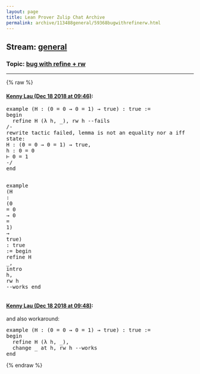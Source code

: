 ```yaml
---
layout: page
title: Lean Prover Zulip Chat Archive 
permalink: archive/113488general/59368bugwithrefinerw.html
---
```


## Stream: [general](index.html)
### Topic: [bug with refine + rw](59368bugwithrefinerw.html)

---


{% raw %}
#### [ Kenny Lau (Dec 18 2018 at 09:46)](https://leanprover.zulipchat.com/#narrow/stream/113488-general/topic/bug%20with%20refine%20%2B%20rw/near/152093977):
<div class="codehilite"><pre><span></span><span class="kn">example</span> <span class="o">(</span><span class="n">H</span> <span class="o">:</span> <span class="o">(</span><span class="mi">0</span> <span class="bp">=</span> <span class="mi">0</span> <span class="bp">→</span> <span class="mi">0</span> <span class="bp">=</span> <span class="mi">1</span><span class="o">)</span> <span class="bp">→</span> <span class="n">true</span><span class="o">)</span> <span class="o">:</span> <span class="n">true</span> <span class="o">:=</span>
<span class="k">begin</span>
  <span class="n">refine</span> <span class="n">H</span> <span class="o">(</span><span class="bp">λ</span> <span class="n">h</span><span class="o">,</span> <span class="bp">_</span><span class="o">),</span> <span class="n">rw</span> <span class="n">h</span> <span class="c1">--fails</span>
<span class="c">/-</span><span class="cm"></span>
<span class="cm">rewrite tactic failed, lemma is not an equality nor a iff</span>
<span class="cm">state:</span>
<span class="cm">H : (0 = 0 → 0 = 1) → true,</span>
<span class="cm">h : 0 = 0</span>
<span class="cm">⊢ 0 = 1</span>
<span class="cm">-/</span>
<span class="kn">end</span>


<span class="kn">example</span> <span class="o">(</span><span class="n">H</span> <span class="o">:</span> <span class="o">(</span><span class="mi">0</span> <span class="bp">=</span> <span class="mi">0</span> <span class="bp">→</span> <span class="mi">0</span> <span class="bp">=</span> <span class="mi">1</span><span class="o">)</span> <span class="bp">→</span> <span class="n">true</span><span class="o">)</span> <span class="o">:</span> <span class="n">true</span> <span class="o">:=</span>
<span class="k">begin</span>
  <span class="n">refine</span> <span class="n">H</span> <span class="bp">_</span><span class="o">,</span> <span class="n">intro</span> <span class="n">h</span><span class="o">,</span> <span class="n">rw</span> <span class="n">h</span> <span class="c1">--works</span>
<span class="kn">end</span>
</pre></div>

#### [ Kenny Lau (Dec 18 2018 at 09:48)](https://leanprover.zulipchat.com/#narrow/stream/113488-general/topic/bug%20with%20refine%20%2B%20rw/near/152094049):
<p>and also workaround:</p>
<div class="codehilite"><pre><span></span><span class="kn">example</span> <span class="o">(</span><span class="n">H</span> <span class="o">:</span> <span class="o">(</span><span class="mi">0</span> <span class="bp">=</span> <span class="mi">0</span> <span class="bp">→</span> <span class="mi">0</span> <span class="bp">=</span> <span class="mi">1</span><span class="o">)</span> <span class="bp">→</span> <span class="n">true</span><span class="o">)</span> <span class="o">:</span> <span class="n">true</span> <span class="o">:=</span>
<span class="k">begin</span>
  <span class="n">refine</span> <span class="n">H</span> <span class="o">(</span><span class="bp">λ</span> <span class="n">h</span><span class="o">,</span> <span class="bp">_</span><span class="o">),</span>
  <span class="n">change</span> <span class="bp">_</span> <span class="n">at</span> <span class="n">h</span><span class="o">,</span> <span class="n">rw</span> <span class="n">h</span> <span class="c1">--works</span>
<span class="kn">end</span>
</pre></div>


{% endraw %}

